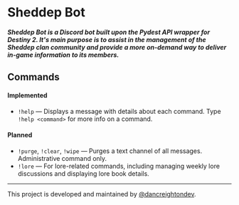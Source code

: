 # Sheddep Bot
***Sheddep Bot is a Discord bot built upon the Pydest API wrapper for Destiny 2. It's main purpose is to assist in the management of the Sheddep clan community and provide a more on-demand way to deliver in-game information to its members.***

## Commands
#### Implemented
* `!help` — Displays a message with details about each command. Type `!help <command>` for more info on a command.
#### Planned
* `!purge`, `!clear`, `!wipe` — Purges a text channel of all messages. Administrative command only.
* `!lore` — For lore-related commands, including managing weekly lore discussions and displaying lore book details.
---
This project is developed and maintained by [@dancreightondev](https://twitter.com/dancreightondev).
